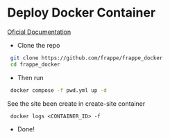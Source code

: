 # Deploy Docker Container

[Oficial Documentation](https://github.com/frappe/frappe_docker)

- Clone the repo

```bash
 git clone https://github.com/frappe/frappe_docker
 cd frappe_docker
```

- Then run

```bash
 docker compose -f pwd.yml up -d
```

See the site been create in create-site container

```base
 docker logs <CONTAINER_ID> -f
```

- Done!

